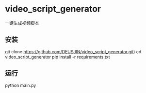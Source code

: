 # video_script_generator

一键生成视频脚本

## 安装
git clone https://github.com/DEUSJIN/video_script_generator.git)
cd video_script_generator
pip install -r requirements.txt

## 运行
python main.py
